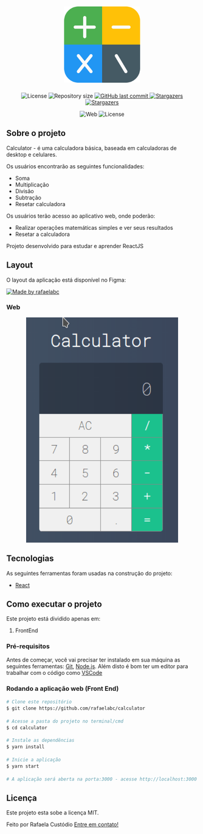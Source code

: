 <h1 align="center">
    <img alt="Calculator" title="#Calculator" src="./assets/calculator.svg" width="200px" />
</h1>

<p align="center">
 <img alt="License" src="https://img.shields.io/badge/license-MIT-orange">
  <img alt="Repository size" src="https://img.shields.io/github/repo-size/rafaelabc/calculator">


  <a href="https://github.com/tgmarinho/nlw1/commits/master">
    <img alt="GitHub last commit" src="https://img.shields.io/github/last-commit/rafaelabc/calculator">
  </a>


   <a href="https://github.com/tgmarinho/nlw1/stargazers">
    <img alt="Stargazers" src="https://img.shields.io/github/forks/rafaelabc/calculator?style=social">
  </a>
   <a href="https://github.com/tgmarinho/nlw1/stargazers">
    <img alt="Stargazers" src="https://img.shields.io/github/stars/rafaelabc/calculator?style=social">
  </a>
</p>
<p align="center">

  <img alt="Web" src="https://img.shields.io/badge/web-react-9cf">


  <img alt="License" src="https://img.shields.io/badge/npm-6.14.11-red">

</p>


## Sobre o projeto
Calculator - é uma calculadora básica, baseada em calculadoras de desktop e celulares.

Os usuários encontrarão as seguintes funcionalidades:
- Soma
- Multiplicação
- Divisão
- Subtração
- Resetar calculadora

Os usuários terão acesso ao aplicativo web, onde poderão:
- Realizar operações matemáticas simples e ver seus resultados
- Resetar a calculadora

Projeto desenvolvido para estudar e aprender ReactJS

## Layout

O layout da aplicação está disponível no Figma:

<a href="https://www.figma.com/file/6OMfsJRbh8fVdG8GdsScje/Calculator">
  <img alt="Made by rafaelabc" src="https://img.shields.io/badge/Acessar%20Layout%20-Figma-%2304D361">
</a>

### Web

<p align="center" style="display: flex; align-items: flex-start; justify-content: center;">


  <img alt="Calculator" title="#Calculator" src="./assets/calculator-demo.gif" width="400px">
</p>

## Tecnologias

As seguintes ferramentas foram usadas na construção do projeto:

- [React][reactjs]

## Como executar o projeto

Este projeto está dividido apenas em:
1. FrontEnd

### Pré-requisitos

Antes de começar, você vai precisar ter instalado em sua máquina as seguintes ferramentas:
[Git](https://git-scm.com), [Node.js][nodejs].
Além disto é bom ter um editor para trabalhar com o código como [VSCode][vscode]

### Rodando a aplicação web (Front End)

```bash
# Clone este repositório
$ git clone https://github.com/rafaelabc/calculator

# Acesse a pasta do projeto no terminal/cmd
$ cd calculator

# Instale as dependências
$ yarn install

# Inicie a aplicação
$ yarn start

# A aplicação será aberta na porta:3000 - acesse http://localhost:3000
```

## Licença

Este projeto esta sobe a licença MIT.

Feito por Rafaela Custódio [Entre em contato!](https://www.linkedin.com/in/rafaela-custodio/)

[nodejs]: https://nodejs.org/
[reactjs]: https://reactjs.org
[rn]: https://facebook.github.io/react-native/
[yarn]: https://yarnpkg.com/
[vscode]: https://code.visualstudio.com/
[vceditconfig]: https://marketplace.visualstudio.com/items?itemName=EditorConfig.EditorConfig
[license]: https://opensource.org/licenses/MIT
[vceslint]: https://marketplace.visualstudio.com/items?itemName=dbaeumer.vscode-eslint
[prettier]: https://marketplace.visualstudio.com/items?itemName=esbenp.prettier-vscode
[rs]: https://rocketseat.com.br
